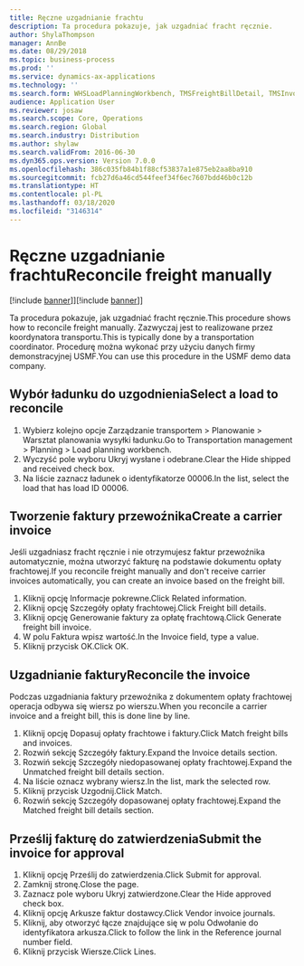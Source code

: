 ```yaml
---
title: Ręczne uzgadnianie frachtu
description: Ta procedura pokazuje, jak uzgadniać fracht ręcznie.
author: ShylaThompson
manager: AnnBe
ms.date: 08/29/2018
ms.topic: business-process
ms.prod: ''
ms.service: dynamics-ax-applications
ms.technology: ''
ms.search.form: WHSLoadPlanningWorkbench, TMSFreightBillDetail, TMSInvoiceTable, TMSFreightBillInvoiceReconcile, TMSInvoiceJournal, LedgerJournalTable, LedgerJournalTransDaily
audience: Application User
ms.reviewer: josaw
ms.search.scope: Core, Operations
ms.search.region: Global
ms.search.industry: Distribution
ms.author: shylaw
ms.search.validFrom: 2016-06-30
ms.dyn365.ops.version: Version 7.0.0
ms.openlocfilehash: 386c035fb84b1f88cf53837a1e875eb2aa8ba910
ms.sourcegitcommit: fcb27d6a46cd544feef34f6ec7607bdd46b0c12b
ms.translationtype: HT
ms.contentlocale: pl-PL
ms.lasthandoff: 03/18/2020
ms.locfileid: "3146314"
---
```

# <a name="reconcile-freight-manually"></a><span data-ttu-id="b6c04-103">Ręczne uzgadnianie frachtu</span><span class="sxs-lookup"><span data-stu-id="b6c04-103">Reconcile freight manually</span></span>

<span data-ttu-id="b6c04-104">[!include [banner](../../includes/banner.md)]]</span><span class="sxs-lookup"><span data-stu-id="b6c04-104">[!include [banner](../../includes/banner.md)]]</span></span>

<span data-ttu-id="b6c04-105">Ta procedura pokazuje, jak uzgadniać fracht ręcznie.</span><span class="sxs-lookup"><span data-stu-id="b6c04-105">This procedure shows how to reconcile freight manually.</span></span> <span data-ttu-id="b6c04-106">Zazwyczaj jest to realizowane przez koordynatora transportu.</span><span class="sxs-lookup"><span data-stu-id="b6c04-106">This is typically done by a transportation coordinator.</span></span> <span data-ttu-id="b6c04-107">Procedurę można wykonać przy użyciu danych firmy demonstracyjnej USMF.</span><span class="sxs-lookup"><span data-stu-id="b6c04-107">You can use this procedure in the USMF demo data company.</span></span>


## <a name="select-a-load-to-reconcile"></a><span data-ttu-id="b6c04-108">Wybór ładunku do uzgodnienia</span><span class="sxs-lookup"><span data-stu-id="b6c04-108">Select a load to reconcile</span></span>
1. <span data-ttu-id="b6c04-109">Wybierz kolejno opcje Zarządzanie transportem > Planowanie > Warsztat planowania wysyłki ładunku.</span><span class="sxs-lookup"><span data-stu-id="b6c04-109">Go to Transportation management > Planning > Load planning workbench.</span></span>
2. <span data-ttu-id="b6c04-110">Wyczyść pole wyboru Ukryj wysłane i odebrane.</span><span class="sxs-lookup"><span data-stu-id="b6c04-110">Clear the Hide shipped and received check box.</span></span> 
3. <span data-ttu-id="b6c04-111">Na liście zaznacz ładunek o identyfikatorze 00006.</span><span class="sxs-lookup"><span data-stu-id="b6c04-111">In the list, select the load that has load ID 00006.</span></span>

## <a name="create-a-carrier-invoice"></a><span data-ttu-id="b6c04-112">Tworzenie faktury przewoźnika</span><span class="sxs-lookup"><span data-stu-id="b6c04-112">Create a carrier invoice</span></span>
<span data-ttu-id="b6c04-113">Jeśli uzgadniasz fracht ręcznie i nie otrzymujesz faktur przewoźnika automatycznie, można utworzyć fakturę na podstawie dokumentu opłaty frachtowej.</span><span class="sxs-lookup"><span data-stu-id="b6c04-113">If you reconcile freight manually and don't receive carrier invoices automatically, you can create an invoice based on the freight bill.</span></span>  
1. <span data-ttu-id="b6c04-114">Kliknij opcję Informacje pokrewne.</span><span class="sxs-lookup"><span data-stu-id="b6c04-114">Click Related information.</span></span>
2. <span data-ttu-id="b6c04-115">Kliknij opcję Szczegóły opłaty frachtowej.</span><span class="sxs-lookup"><span data-stu-id="b6c04-115">Click Freight bill details.</span></span>
3. <span data-ttu-id="b6c04-116">Kliknij opcję Generowanie faktury za opłatę frachtową.</span><span class="sxs-lookup"><span data-stu-id="b6c04-116">Click Generate freight bill invoice.</span></span>
4. <span data-ttu-id="b6c04-117">W polu Faktura wpisz wartość.</span><span class="sxs-lookup"><span data-stu-id="b6c04-117">In the Invoice field, type a value.</span></span>
5. <span data-ttu-id="b6c04-118">Kliknij przycisk OK.</span><span class="sxs-lookup"><span data-stu-id="b6c04-118">Click OK.</span></span>

## <a name="reconcile-the-invoice"></a><span data-ttu-id="b6c04-119">Uzgadnianie faktury</span><span class="sxs-lookup"><span data-stu-id="b6c04-119">Reconcile the invoice</span></span>
<span data-ttu-id="b6c04-120">Podczas uzgadniania faktury przewoźnika z dokumentem opłaty frachtowej operacja odbywa się wiersz po wierszu.</span><span class="sxs-lookup"><span data-stu-id="b6c04-120">When you reconcile a carrier invoice and a freight bill, this is done line by line.</span></span>  
1. <span data-ttu-id="b6c04-121">Kliknij opcję Dopasuj opłaty frachtowe i faktury.</span><span class="sxs-lookup"><span data-stu-id="b6c04-121">Click Match freight bills and invoices.</span></span>
2. <span data-ttu-id="b6c04-122">Rozwiń sekcję Szczegóły faktury.</span><span class="sxs-lookup"><span data-stu-id="b6c04-122">Expand the Invoice details section.</span></span>
3. <span data-ttu-id="b6c04-123">Rozwiń sekcję Szczegóły niedopasowanej opłaty frachtowej.</span><span class="sxs-lookup"><span data-stu-id="b6c04-123">Expand the Unmatched freight bill details section.</span></span>
4. <span data-ttu-id="b6c04-124">Na liście oznacz wybrany wiersz.</span><span class="sxs-lookup"><span data-stu-id="b6c04-124">In the list, mark the selected row.</span></span>
5. <span data-ttu-id="b6c04-125">Kliknij przycisk Uzgodnij.</span><span class="sxs-lookup"><span data-stu-id="b6c04-125">Click Match.</span></span>
6. <span data-ttu-id="b6c04-126">Rozwiń sekcję Szczegóły dopasowanej opłaty frachtowej.</span><span class="sxs-lookup"><span data-stu-id="b6c04-126">Expand the Matched freight bill details section.</span></span>

## <a name="submit-the-invoice-for-approval"></a><span data-ttu-id="b6c04-127">Prześlij fakturę do zatwierdzenia</span><span class="sxs-lookup"><span data-stu-id="b6c04-127">Submit the invoice for approval</span></span>
1. <span data-ttu-id="b6c04-128">Kliknij opcję Prześlij do zatwierdzenia.</span><span class="sxs-lookup"><span data-stu-id="b6c04-128">Click Submit for approval.</span></span>
2. <span data-ttu-id="b6c04-129">Zamknij stronę.</span><span class="sxs-lookup"><span data-stu-id="b6c04-129">Close the page.</span></span>
3. <span data-ttu-id="b6c04-130">Zaznacz pole wyboru Ukryj zatwierdzone.</span><span class="sxs-lookup"><span data-stu-id="b6c04-130">Clear the Hide approved check box.</span></span> 
4. <span data-ttu-id="b6c04-131">Kliknij opcję Arkusze faktur dostawcy.</span><span class="sxs-lookup"><span data-stu-id="b6c04-131">Click Vendor invoice journals.</span></span>
5. <span data-ttu-id="b6c04-132">Kliknij, aby otworzyć łącze znajdujące się w polu Odwołanie do identyfikatora arkusza.</span><span class="sxs-lookup"><span data-stu-id="b6c04-132">Click to follow the link in the Reference journal number field.</span></span>
6. <span data-ttu-id="b6c04-133">Kliknij przycisk Wiersze.</span><span class="sxs-lookup"><span data-stu-id="b6c04-133">Click Lines.</span></span>

